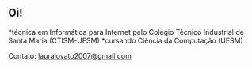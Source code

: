 ## Oi!

*técnica em Informática para Internet pelo Colégio Técnico Industrial de Santa Maria (CTISM-UFSM)
*cursando Ciência da Computação (UFSM)

Contato: lauralovato2007@gmail.com 
